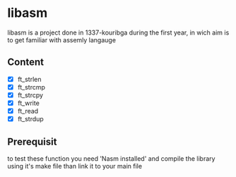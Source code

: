 # libasm
libasm is a project done in 1337-kouribga during the first year,
in wich aim is to get familiar with assemly langauge

## Content
- [x] ft_strlen
- [x] ft_strcmp
- [x] ft_strcpy
- [x] ft_write
- [x] ft_read
- [x] ft_strdup

## Prerequisit
to test these function you need 'Nasm installed' and compile the library using
it's make file than link it to your main file